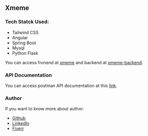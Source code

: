 ## Xmeme 

### Tech Statck Used:
- Tailwind CSS
- Angular
- Spring Boot
- Mysql
- Python Flask

You can access  fronend at [xmeme](http://xmeme-ghost.s3-website.ap-south-1.amazonaws.com "xmeme") and backend at [xmeme-backend](http://3.22.37.78/ "xmeme-backend").

### API Documentation
You can access postman API documentation at this [link](https://www.getpostman.com/collections/65d0771c269f69553add "link").

### Author
If you want to know more about author:
- [Github](https://github.com/ghostjson "Github")
- [LinkedIn](https://www.linkedin.com/in/imakhilravindran)
- [Fiverr](https://www.fiverr.com/imakhil)